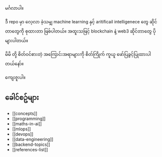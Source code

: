 မင်္ဂလာပါ။

ဒီ repo မှာ လေ့လာ ခဲ့သမျှ machine learning နှင့် aritificail intelligenece တွေ ဆိုင်တာတွေကို စုထားတာ ဖြစ်ပါတယ်။ အထူးသဖြင့် blockchain နဲ့ web3 ဆိုင်တာတွေ ပိုများပါတယ်။

မိမိ တို့ စိတ်ဝင်စားတဲ့ အကြောင်းအရာများကို စိတ်ကြိုက် ကူယူ ဖော်ပြခွင့်ပြုထားပါတယ်နော်။

ကျေးဇူးပါ။

__ခေါင်စဥ်များ__
---------------------
- [[concepts]]
- [[programming]]
- [[maths-in-ai]]
- [[mlops]]
- [[devops]]
- [[data-engineering]]
- [[backend-topics]]
- [[references-list]]
